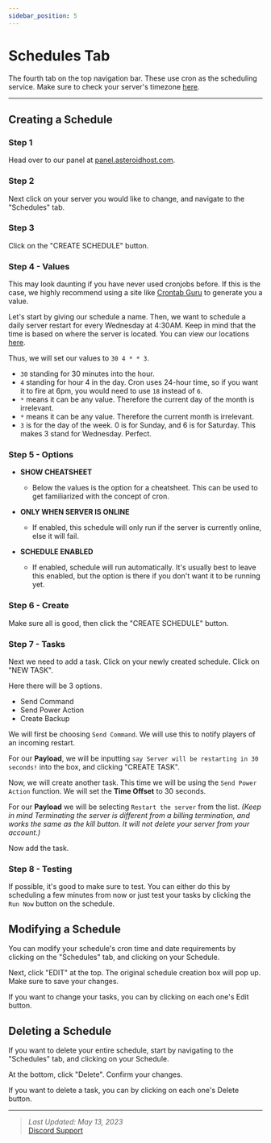 ```yaml
---
sidebar_position: 5
---
```


# Schedules Tab
The fourth tab on the top navigation bar. These use cron as the scheduling service. Make sure to check your server's timezone [here](https://asteroidhost.com/company/hardware).

---

## Creating a Schedule

### Step 1
Head over to our panel at [panel.asteroidhost.com](https://panel.asteroidhost.com).

### Step 2
Next click on your server you would like to change, and navigate to the "Schedules" tab.

### Step 3
Click on the "CREATE SCHEDULE" button.

### Step 4 - Values
This may look daunting if you have never used cronjobs before. If this is the case, we highly recommend using a site like [Crontab Guru](https://crontab.guru/) to generate you a value.

Let's start by giving our schedule a name. Then, we want to schedule a daily server restart for every Wednesday at 4:30AM. Keep in mind that the time is based on where the server is located. You can view our locations [here](https://asteroidhost.com/company/hardware).

Thus, we will set our values to `30 4 * * 3`.
- `30` standing for 30 minutes into the hour.
- `4` standing for hour 4 in the day. Cron uses 24-hour time, so if you want it to fire at 6pm, you would need to use `18` instead of `6`.
- `*` means it can be any value. Therefore the current day of the month is irrelevant.
- `*` means it can be any value. Therefore the current month is irrelevant.
- `3` is for the day of the week. 0 is for Sunday, and 6 is for Saturday. This makes 3 stand for Wednesday. Perfect.

### Step 5 - Options
- **SHOW CHEATSHEET**
  * Below the values is the option for a cheatsheet. This can be used to get familiarized with the concept of cron.

- **ONLY WHEN SERVER IS ONLINE**
  * If enabled, this schedule will only run if the server is currently online, else it will fail.

- **SCHEDULE ENABLED**
  * If enabled, schedule will run automatically. It's usually best to leave this enabled, but the option is there if you don't want it to be running yet.

### Step 6 - Create
Make sure all is good, then click the "CREATE SCHEDULE" button.

### Step 7 - Tasks
Next we need to add a task. Click on your newly created schedule. Click on "NEW TASK".

Here there will be 3 options.
- Send Command
- Send Power Action
- Create Backup

We will first be choosing `Send Command`. We will use this to notify players of an incoming restart.

For our **Payload**, we will be inputting `say Server will be restarting in 30 seconds!` into the box, and clicking "CREATE TASK".

Now, we will create another task. This time we will be using the `Send Power Action` function. We will set the **Time Offset** to 30 seconds.

For our **Payload** we will be selecting `Restart the server` from the list. *(Keep in mind Terminating the server is different from a billing termination, and works the same as the kill button. It will not delete your server from your account.)*

Now add the task.

### Step 8 - Testing
If possible, it's good to make sure to test. You can either do this by scheduling a few minutes from now or just test your tasks by clicking the `Run Now` button on the schedule.


## Modifying a Schedule
You can modify your schedule's cron time and date requirements by clicking on the "Schedules" tab, and clicking on your Schedule.

Next, click "EDIT" at the top. The original schedule creation box will pop up. Make sure to save your changes.

If you want to change your tasks, you can by clicking on each one's <icon icon="fa-solid fa-pencil" size="lg" /> Edit button.


## Deleting a Schedule
If you want to delete your entire schedule, start by navigating to the "Schedules" tab, and clicking on your Schedule.

At the bottom, click "Delete". Confirm your changes.

If you want to delete a task, you can by clicking on each one's <icon icon="fa-solid fa-trash-can" size="lg" /> Delete button.

---

> *Last Updated: May 13, 2023*   
[<icon icon="fa-brands fa-discord" size="lg" /> Discord Support](https://discord.gg/ZTGMcfsskN)